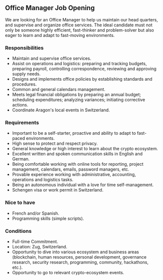## Office Manager Job Opening

We are looking for an Office Manager to help us maintain our head quarters, and supervise and organize office services. The ideal candidate must not only be someone highly efficient, fast-thinker and problem-solver but also eager to learn and adapt to fast-moving environments.


### Responsibilities

- Maintain and supervise office services.
- Assist on operations and logistics: preparing and tracking budgets, preparing payroll, controlling correspondence, reviewing and approving supply needs.
- Designs and implements office policies by establishing standards and procedures.
- Common and general calendars management.
- Meets legal financial obligations by preparing an annual budget; scheduling expenditures; analyzing variances; initiating corrective actions.
- Coordinate Aragon's local events in Switzerland.

### Requirements

- Important to be a self-starter, proactive and ability to adapt to fast-paced environments.
- High sense to protect and respect privacy.
- General knowledge or high interest to learn about the crypto ecosystem.
- Excellent written and spoken communication skills in English and German.
- Being comfortable working with online tools for reporting, project management, calendars, emails, password managers, etc.
- Provable experience working with administrative, accounting, operations and logistics tasks.
- Being an autonomous individual with a love for time self-management.
- Schengen visa or work permit in Switzerland.

### Nice to have

- French and/or Spanish.
- Programming skills (simple scripts).

### Conditions

- Full-time Commitment.
- Location: Zug, Switzerland.
- Opportunity to dive into various ecosystem and business areas (blockchain, human resources, personal development, governance research, security research, programming, community, hackathons, etc.).
- Opportunity to go to relevant crypto-ecosystem events.
